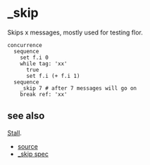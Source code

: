 
# _skip

Skips x messages, mostly used for testing flor.

```
concurrence
  sequence
    set f.i 0
    while tag: 'xx'
      true
      set f.i (+ f.i 1)
  sequence
    _skip 7 # after 7 messages will go on
    break ref: 'xx'
```

## see also

[Stall](stall.md).


* [source](https://github.com/floraison/flor/tree/master/lib/flor/pcore/_skip.rb)
* [_skip spec](https://github.com/floraison/flor/tree/master/spec/pcore/_skip_spec.rb)


